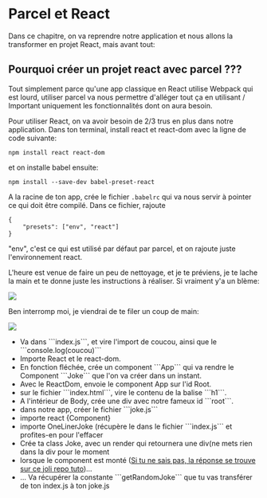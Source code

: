
<h1>Parcel et React</h1>

Dans ce chapitre, on va reprendre notre application et nous allons la transformer en projet React, mais avant tout:

<h2> Pourquoi créer un projet react avec parcel ??? </h2>

Tout simplement parce qu'une app classique en React utilise Webpack qui est lourd, utiliser parcel va nous permettre d'alléger tout ça en utilisant / Important uniquement les fonctionnalités dont on aura besoin.

Pour utiliser React, on va avoir besoin de 2/3 trus en plus dans notre application.
Dans ton terminal, install react et react-dom avec la ligne de code suivante:

```
npm install react react-dom
```

et on installe babel ensuite:

```
npm install --save-dev babel-preset-react
```

A la racine de ton app, crée le fichier ```.babelrc``` qui va nous servir à pointer ce qui doit être compilé. Dans ce fichier, rajoute

```
{
    "presets": ["env", "react"]
}
```

"env", c'est ce qui est utilisé par défaut par parcel, et on rajoute juste l'environnement react.

L'heure est venue de faire un peu de nettoyage, et je te préviens, je te lache la main et te donne juste les instructions à réaliser. Si vraiment y'a un blème:

<img src="https://66.media.tumblr.com/8f5ac41977e5aa367b19a1e708317a54/tumblr_inline_olffrrNIPz1s9x8us_500.gif" />

Ben interromp moi, je viendrai de te filer un coup de main:

<img src="https://media.giphy.com/media/XzD71I16QPnuU/giphy.gif" />



<ul>
  <li>Va dans ```index.js```, et vire l'import de coucou, ainsi que le ```console.log(coucou)```</li>

<li>Importe React et le react-dom.</li>

<li>En fonction fléchée, crée un component ```App``` qui va rendre le Component ```Joke``` que l'on va créer dans un instant.</li>

<li>Avec le ReactDom, envoie le component App sur l'id Root.</li>

<li>sur le fichier ```index.html```, vire le contenu de la balise ```h1```.</li>

<li>A l'intérieur de Body, crée une div avec notre fameux id ```root```.</li>

<li>dans notre app, créer le fichier ```joke.js```</li>

<li>importe react {Component}</li>

<li>importe OneLinerJoke (récupère le dans le fichier ```index.js``` et profites-en pour l'effacer</li>

<li>Crée ta class Joke, avec un render qui retournera une div(ne mets rien dans la div pour le moment</li>

<li> lorsque le component est monté (<a href="https://github.com/GuyVil1/theorie-React/blob/master/10.de-l-enfant-vers-le-parent.md">Si tu ne sais pas, la réponse se trouve sur ce joli repo tuto</a>)... </li>

<li>... Va récupérer la constante ```getRandomJoke``` que tu vas transférer de ton index.js à ton joke.js</li>


</ul>

